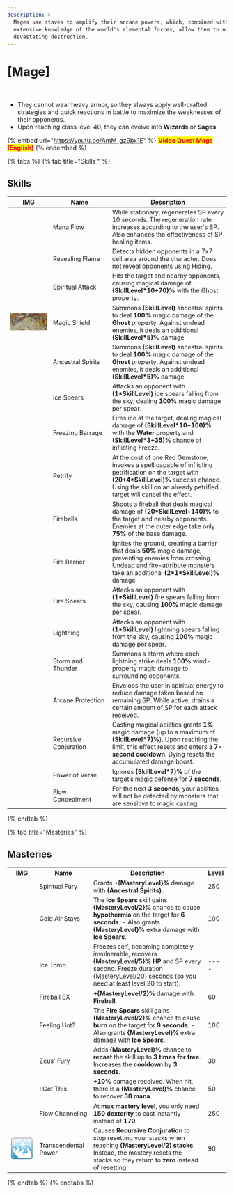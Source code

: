 ```yaml
---
description: >-
  Mages use staves to amplify their arcane powers, which, combined with their
  extensive knowledge of the world's elemental forces, allow them to unleash
  devastating destruction.
---
```


# \[Mage]

<figure><img src="../../.gitbook/assets/700px-1Mago.png" alt=""><figcaption></figcaption></figure>

* They cannot wear heavy armor, so they always apply well-crafted strategies and quick reactions in battle to maximize the weaknesses of their opponents.
* Upon reaching class level 40, they can evolve into **Wizards** or **Sages**.

{% embed url="https://youtu.be/AmM_gz9bx1E" %}
<mark style="color:red;">**Video Quest Mage (English)**</mark>
{% endembed %}

{% tabs %}
{% tab title="Skills " %}
## **Skills**

<table><thead><tr><th width="84">IMG</th><th width="122">Name</th><th>Description</th></tr></thead><tbody><tr><td><img src="../../.gitbook/assets/9a.png" alt=""></td><td>Mana Flow</td><td>While stationary, regenerates SP every 10 seconds. The regeneration rate increases according to the user's SP. Also enhances the effectiveness of SP healing items.</td></tr><tr><td><img src="../../.gitbook/assets/10a.png" alt=""></td><td>Revealing Flame</td><td>Detects hidden opponents in a 7x7 cell area around the character. Does not reveal opponents using Hiding.</td></tr><tr><td><img src="../../.gitbook/assets/11aa (1).png" alt=""></td><td>Spiritual Attack</td><td>Hits the target and nearby opponents, causing magical damage of <strong>(SkillLevel*10+70)%</strong> with the Ghost property.</td></tr><tr><td><img src="../../.gitbook/assets/12a.png" alt=""></td><td>Magic Shield</td><td>Summons <strong>(SkillLevel)</strong> ancestral spirits to deal <strong>100%</strong> magic damage of the <strong>Ghost</strong> property. Against undead enemies, it deals an additional <strong>(SkillLevel*5)%</strong> damage.</td></tr><tr><td><img src="../../.gitbook/assets/11aa (1).png" alt=""></td><td>Ancestral Spirits</td><td>Summons <strong>(SkillLevel)</strong> ancestral spirits to deal <strong>100%</strong> magic damage of the <strong>Ghost</strong> property. Against undead enemies, it deals an additional <strong>(SkillLevel*5)%</strong> damage.</td></tr><tr><td><img src="../../.gitbook/assets/14a.png" alt=""></td><td>Ice Spears</td><td>Attacks an opponent with <strong>(1*SkillLevel)</strong> ice spears falling from the sky, dealing <strong>100%</strong> magic damage per spear.</td></tr><tr><td><img src="../../.gitbook/assets/15a.png" alt=""></td><td>Freezing Barrage</td><td>Fires ice at the target, dealing magical damage of <strong>(SkillLevel*10+100)%</strong> with the <strong>Water</strong> property and <strong>(SkillLevel*3+35)%</strong> chance of inflicting Freeze.</td></tr><tr><td><img src="../../.gitbook/assets/16a.png" alt=""></td><td>Petrify</td><td>At the cost of one Red Gemstone, invokes a spell capable of inflicting petrification on the target with <strong>(20+4*SkillLevel)%</strong> success chance. Using the skill on an already petrified target will cancel the effect.</td></tr><tr><td><img src="../../.gitbook/assets/17a.png" alt=""></td><td>Fireballs</td><td>Shoots a fireball that deals magical damage of <strong>(20*SkillLevel+140)%</strong> to the target and nearby opponents. Enemies at the outer edge take only <strong>75%</strong> of the base damage.</td></tr><tr><td><img src="../../.gitbook/assets/18a.png" alt=""></td><td>Fire Barrier</td><td>Ignites the ground, creating a barrier that deals <strong>50%</strong> magic damage, preventing enemies from crossing. Undead and fire-attribute monsters take an additional <strong>(2*1*SkillLevel)%</strong> damage.</td></tr><tr><td><img src="../../.gitbook/assets/19a.png" alt=""></td><td>Fire Spears</td><td>Attacks an opponent with <strong>(1*SkillLevel)</strong> fire spears falling from the sky, causing <strong>100%</strong> magic damage per spear.</td></tr><tr><td><img src="../../.gitbook/assets/20a.png" alt=""></td><td>Lightning</td><td>Attacks an opponent with <strong>(1*SkillLevel)</strong> lightning spears falling from the sky, causing <strong>100%</strong> magic damage per spear.</td></tr><tr><td><img src="../../.gitbook/assets/21a.png" alt=""></td><td>Storm and Thunder</td><td>Summons a storm where each lightning strike deals <strong>100%</strong> wind-property magic damage to surrounding opponents.</td></tr><tr><td><img src="../../.gitbook/assets/157a.png" alt=""></td><td>Arcane Protection</td><td>Envelops the user in spiritual energy to reduce damage taken based on remaining SP. While active, drains a certain amount of SP for each attack received.</td></tr><tr><td><img src="../../.gitbook/assets/758a.png" alt=""></td><td>Recursive Conjuration</td><td>Casting magical abilities grants <strong>1%</strong> magic damage (up to a maximum of <strong>(SkillLevel*7)%</strong>). Upon reaching the limit, this effect resets and enters a <strong>7-second cooldown</strong>. Dying resets the accumulated damage boost.</td></tr><tr><td><img src="../../.gitbook/assets/759a.png" alt=""></td><td>Power of Verse</td><td>Ignores <strong>(SkillLevel*7)%</strong> of the target’s magic defense for <strong>7 seconds</strong>.</td></tr><tr><td><img src="../../.gitbook/assets/760a.png" alt=""></td><td>Flow Concealment</td><td>For the next <strong>3 seconds</strong>, your abilities will not be detected by monsters that are sensitive to magic casting.</td></tr></tbody></table>
{% endtab %}

{% tab title="Masteries" %}
## Masteries

<table><thead><tr><th width="84">IMG</th><th width="119">Name</th><th width="392">Description</th><th>Level</th></tr></thead><tbody><tr><td><img src="../../.gitbook/assets/11aa (1).png" alt=""></td><td>Spiritual Fury</td><td>Grants <strong>+{MasteryLevel}%</strong> damage with <strong>(Ancestral Spirits)</strong>.</td><td>250</td></tr><tr><td><img src="../../.gitbook/assets/14a.png" alt=""></td><td>Cold Air Stays</td><td>The <strong>Ice Spears</strong> skill gains <strong>{MasteryLevel/2}%</strong> chance to cause <strong>hypothermia</strong> on the target for <strong>6 seconds</strong>. - Also grants <strong>{MasteryLevel}%</strong> extra damage with <strong>Ice Spears</strong>.</td><td>100</td></tr><tr><td><img src="../../.gitbook/assets/15a.png" alt=""></td><td>Ice Tomb</td><td>Freezes self, becoming completely invulnerable, recovers <strong>{MasteryLevel/5}% HP</strong> and SP every second. Freeze duration {MasteryLevel/20} seconds (so you need at least level 20 to start).</td><td>----</td></tr><tr><td><img src="../../.gitbook/assets/17a.png" alt=""></td><td>Fireball EX</td><td><strong>+{MasteryLevel/2}%</strong> damage with <strong>Fireball</strong>.</td><td>60</td></tr><tr><td><img src="../../.gitbook/assets/19a.png" alt=""></td><td>Feeling Hot?</td><td>The <strong>Fire Spears</strong> skill gains <strong>{MasteryLevel/2}%</strong> chance to cause <strong>burn</strong> on the target for <strong>9 seconds</strong>. - Also grants <strong>{MasteryLevel}%</strong> extra damage with <strong>Ice Spears</strong>.</td><td>100</td></tr><tr><td><img src="../../.gitbook/assets/21a.png" alt=""></td><td>Zeus' Fury</td><td>Adds <strong>{MasteryLevel}%</strong> chance to <strong>recast</strong> the skill up to <strong>3 times for free</strong>. Increases the <strong>cooldown</strong> by <strong>3 seconds</strong>.</td><td>30</td></tr><tr><td><img src="../../.gitbook/assets/157a.png" alt=""></td><td>I Got This</td><td><strong>+10%</strong> damage received. When hit, there is a <strong>{MasteryLevel}%</strong> chance to recover <strong>30 mana</strong>.</td><td>50</td></tr><tr><td><img src="../../.gitbook/assets/760a.png" alt=""></td><td>Flow Channeling</td><td>At <strong>max mastery level</strong>, you only need <strong>150 dexterity</strong> to cast instantly instead of <strong>170</strong>.</td><td>250</td></tr><tr><td><img src="../../.gitbook/assets/image (2).png" alt="" data-size="original"></td><td>Transcendental Power</td><td>Causes <strong>Recursive Conjuration</strong> to stop resetting your stacks when reaching <strong>{MasteryLevel/2} stacks</strong>. Instead, the mastery resets the stacks so they return to <strong>zero</strong> instead of resetting.</td><td>90</td></tr></tbody></table>
{% endtab %}
{% endtabs %}
